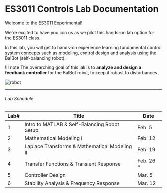 # ES3011 Controls Lab Documentation

Welcome to the ES3011 Experimental!

We're excited to have you join us as we pilot this hands-on lab option for the ES3011 class.

In this lab, you will get to hands-on experience learning fundamental control system concepts such as modeling, control design and analysis using the BalBot (self-balancing robot).

!!! note 
    The overarching goal of this lab is to **analyze and design a feedback controller** for the BalBot robot, to keep it robust to disturbances.

![robot](robot.gif)

*** 
###### Lab Schedule

|  Lab# | Title    | Date |
| ------------- | ----------- | ----------- |
|  1  | Intro to MATLAB & Self-Balancing Robot Setup     |   Feb. 5
|  2  | Mathematical Modeling I     |  Feb. 12
|  3  | Laplace Transforms & Mathematical Modeling II     |  Feb. 19
|  4  | Transfer Functions & Transient Response   |  Feb. 26 *
|  5  | Controller Design     |    Mar. 5
|  6  | Stability Analysis & Frequency Response    |    Mar. 12

<!-- |  7  | Controller Tuning & Final Competition   |   Mar. 17 -->


<!-- !!! note
    Resources: <br>
    - [Control Tutorials for MATLAB & Simulink](https://ctms.engin.umich.edu/CTMS/index.php?example=InvertedPendulum&section=ControlFrequency) <br>
    - [Paper 1: Wheel synchronizer for 2-wheeled self-balancing robot](https://ieeexplore-ieee-org.ezpxy-web-p-u01.wpi.edu/stamp/stamp.jsp?tp=&arnumber=6565146) <br>
    - [Paper 2: Learning objectives for UG control system labs](https://ieeexplore-ieee-org.ezpxy-web-p-u01.wpi.edu/stamp/stamp.jsp?tp=&arnumber=7896572) <br>
    - [Paper 3: IJEE 2020 paper on LEGO Mindstorm](https://journals.sagepub.com/doi/abs/10.1177/0020720920965873) <br>
    - [Paper 4: Report on modeling an InvPend](https://kth.diva-portal.org/smash/get/diva2:916184/FULLTEXT01.pdf) -->


